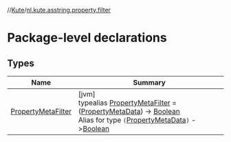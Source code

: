 //[Kute](../../index.md)/[nl.kute.asstring.property.filter](index.md)

# Package-level declarations

## Types

| Name | Summary |
|---|---|
| [PropertyMetaFilter](-property-meta-filter/index.md) | [jvm]<br>typealias [PropertyMetaFilter](-property-meta-filter/index.md) = ([PropertyMetaData](../nl.kute.asstring.property.meta/-property-meta-data/index.md)) -&gt; [Boolean](https://kotlinlang.org/api/latest/jvm/stdlib/kotlin/-boolean/index.html)<br>Alias for type `(`[PropertyMetaData](../nl.kute.asstring.property.meta/-property-meta-data/index.md)`)` ->[Boolean](https://kotlinlang.org/api/latest/jvm/stdlib/kotlin/-boolean/index.html) |
